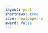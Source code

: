 ```yaml
---
layout: post
shortnews: true
icon: newspaper-o
award: false
---
```


<b></b><font color="blue"></font>

